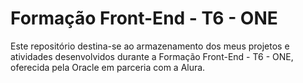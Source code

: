 # Formação Front-End - T6 - ONE
Este repositório destina-se ao armazenamento dos meus projetos e atividades desenvolvidos durante a Formação Front-End - T6 - ONE, oferecida pela Oracle em parceria com a Alura.
